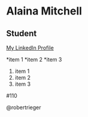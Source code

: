 # Alaina Mitchell

## Student

[My LinkedIn Profile](https://www.linkedin.com/in/alaina-mitchell/)

*item 1
*item 2
*item 3

1. item 1
2. item 2
3. item 3

#110

@robertrieger